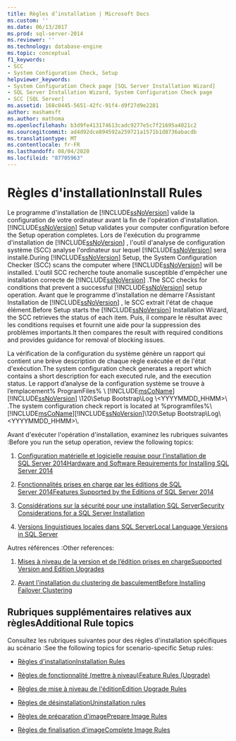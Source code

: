 ```yaml
---
title: Règles d’installation | Microsoft Docs
ms.custom: ''
ms.date: 06/13/2017
ms.prod: sql-server-2014
ms.reviewer: ''
ms.technology: database-engine
ms.topic: conceptual
f1_keywords:
- SCC
- System Configuration Check, Setup
helpviewer_keywords:
- System Configuration Check page [SQL Server Installation Wizard]
- SQL Server Installation Wizard, System Configuration Check page
- SCC [SQL Server]
ms.assetid: 168c0445-5651-42fc-91f4-d9f27d9e2281
author: mashamsft
ms.author: mathoma
ms.openlocfilehash: b3d9fe413174613cadc9277e5c7f21695a4021c2
ms.sourcegitcommit: ad4d92dce894592a259721a1571b1d8736abacdb
ms.translationtype: MT
ms.contentlocale: fr-FR
ms.lasthandoff: 08/04/2020
ms.locfileid: "87705963"
---
```

# <a name="install-rules"></a><span data-ttu-id="ad5ca-102">Règles d'installation</span><span class="sxs-lookup"><span data-stu-id="ad5ca-102">Install Rules</span></span>
  <span data-ttu-id="ad5ca-103">Le programme d'installation de [!INCLUDE[ssNoVersion](../../includes/ssnoversion-md.md)] valide la configuration de votre ordinateur avant la fin de l'opération d'installation.</span><span class="sxs-lookup"><span data-stu-id="ad5ca-103">[!INCLUDE[ssNoVersion](../../includes/ssnoversion-md.md)] Setup validates your computer configuration before the Setup operation completes.</span></span> <span data-ttu-id="ad5ca-104">Lors de l'exécution du programme d'installation de [!INCLUDE[ssNoVersion](../../includes/ssnoversion-md.md)] , l'outil d'analyse de configuration système (SCC) analyse l'ordinateur sur lequel [!INCLUDE[ssNoVersion](../../includes/ssnoversion-md.md)] sera installé.</span><span class="sxs-lookup"><span data-stu-id="ad5ca-104">During [!INCLUDE[ssNoVersion](../../includes/ssnoversion-md.md)] Setup, the System Configuration Checker (SCC) scans the computer where [!INCLUDE[ssNoVersion](../../includes/ssnoversion-md.md)] will be installed.</span></span> <span data-ttu-id="ad5ca-105">L'outil SCC recherche toute anomalie susceptible d'empêcher une installation correcte de [!INCLUDE[ssNoVersion](../../includes/ssnoversion-md.md)] .</span><span class="sxs-lookup"><span data-stu-id="ad5ca-105">The SCC checks for conditions that prevent a successful [!INCLUDE[ssNoVersion](../../includes/ssnoversion-md.md)] setup operation.</span></span> <span data-ttu-id="ad5ca-106">Avant que le programme d'installation ne démarre l'Assistant Installation de [!INCLUDE[ssNoVersion](../../includes/ssnoversion-md.md)] , le SCC extrait l'état de chaque élément.</span><span class="sxs-lookup"><span data-stu-id="ad5ca-106">Before Setup starts the [!INCLUDE[ssNoVersion](../../includes/ssnoversion-md.md)] Installation Wizard, the SCC retrieves the status of each item.</span></span> <span data-ttu-id="ad5ca-107">Puis, il compare le résultat avec les conditions requises et fournit une aide pour la suppression des problèmes importants.</span><span class="sxs-lookup"><span data-stu-id="ad5ca-107">It then compares the result with required conditions and provides guidance for removal of blocking issues.</span></span>  
  
 <span data-ttu-id="ad5ca-108">La vérification de la configuration du système génère un rapport qui contient une brève description de chaque règle exécutée et de l'état d'exécution.</span><span class="sxs-lookup"><span data-stu-id="ad5ca-108">The system configuration check generates a report which contains a short description for each executed rule, and the execution status.</span></span> <span data-ttu-id="ad5ca-109">Le rapport d’analyse de la configuration système se trouve à l’emplacement% ProgramFiles% \\ [!INCLUDE[msCoName](../../includes/msconame-md.md)] [!INCLUDE[ssNoVersion](../../includes/ssnoversion-md.md)] \120\Setup Bootstrap\Log \\<YYYYMMDD_HHMM>\\ .</span><span class="sxs-lookup"><span data-stu-id="ad5ca-109">The system configuration check report is located at %programfiles%\\[!INCLUDE[msCoName](../../includes/msconame-md.md)][!INCLUDE[ssNoVersion](../../includes/ssnoversion-md.md)]\120\Setup Bootstrap\Log\\<YYYYMMDD_HHMM>\\.</span></span>  
  
 <span data-ttu-id="ad5ca-110">Avant d'exécuter l'opération d'installation, examinez les rubriques suivantes :</span><span class="sxs-lookup"><span data-stu-id="ad5ca-110">Before you run the setup operation, review the following topics:</span></span>  
  
1.  [<span data-ttu-id="ad5ca-111">Configuration matérielle et logicielle requise pour l’installation de SQL Server 2014</span><span class="sxs-lookup"><span data-stu-id="ad5ca-111">Hardware and Software Requirements for Installing SQL Server 2014</span></span>](hardware-and-software-requirements-for-installing-sql-server.md)  
  
2.  [<span data-ttu-id="ad5ca-112">Fonctionnalités prises en charge par les éditions de SQL Server 2014</span><span class="sxs-lookup"><span data-stu-id="ad5ca-112">Features Supported by the Editions of SQL Server 2014</span></span>](../../../2014/getting-started/features-supported-by-the-editions-of-sql-server-2014.md)  
  
3.  [<span data-ttu-id="ad5ca-113">Considérations sur la sécurité pour une installation SQL Server</span><span class="sxs-lookup"><span data-stu-id="ad5ca-113">Security Considerations for a SQL Server Installation</span></span>](../../../2014/sql-server/install/security-considerations-for-a-sql-server-installation.md)  
  
4.  [<span data-ttu-id="ad5ca-114">Versions linguistiques locales dans SQL Server</span><span class="sxs-lookup"><span data-stu-id="ad5ca-114">Local Language Versions in SQL Server</span></span>](../../../2014/sql-server/install/local-language-versions-in-sql-server.md)  
  
 <span data-ttu-id="ad5ca-115">Autres références :</span><span class="sxs-lookup"><span data-stu-id="ad5ca-115">Other references:</span></span>  
  
1.  [<span data-ttu-id="ad5ca-116">Mises à niveau de la version et de l’édition prises en charge</span><span class="sxs-lookup"><span data-stu-id="ad5ca-116">Supported Version and Edition Upgrades</span></span>](../../database-engine/install-windows/supported-version-and-edition-upgrades.md)  
  
2.  [<span data-ttu-id="ad5ca-117">Avant l'installation du clustering de basculement</span><span class="sxs-lookup"><span data-stu-id="ad5ca-117">Before Installing Failover Clustering</span></span>](../failover-clusters/install/before-installing-failover-clustering.md)  
  
## <a name="additional-rule-topics"></a><span data-ttu-id="ad5ca-118">Rubriques supplémentaires relatives aux règles</span><span class="sxs-lookup"><span data-stu-id="ad5ca-118">Additional Rule topics</span></span>  
 <span data-ttu-id="ad5ca-119">Consultez les rubriques suivantes pour des règles d'installation spécifiques au scénario :</span><span class="sxs-lookup"><span data-stu-id="ad5ca-119">See the following topics for scenario-specific Setup rules:</span></span>  
  
-   [<span data-ttu-id="ad5ca-120">Règles d'installation</span><span class="sxs-lookup"><span data-stu-id="ad5ca-120">Installation Rules</span></span>](../../../2014/sql-server/install/installation-rules.md)  
  
-   [<span data-ttu-id="ad5ca-121">Règles de fonctionnalité &#40;mettre à niveau&#41;</span><span class="sxs-lookup"><span data-stu-id="ad5ca-121">Feature Rules &#40;Upgrade&#41;</span></span>](../../../2014/sql-server/install/feature-rules-upgrade.md)  
  
-   [<span data-ttu-id="ad5ca-122">Règles de mise à niveau de l'édition</span><span class="sxs-lookup"><span data-stu-id="ad5ca-122">Edition Upgrade Rules</span></span>](../../../2014/sql-server/install/edition-upgrade-rules.md)  
  
-   [<span data-ttu-id="ad5ca-123">Règles de désinstallation</span><span class="sxs-lookup"><span data-stu-id="ad5ca-123">Uninstallation rules</span></span>](../../../2014/sql-server/install/uninstallation-rules.md)  
  
-   [<span data-ttu-id="ad5ca-124">Règles de préparation d'image</span><span class="sxs-lookup"><span data-stu-id="ad5ca-124">Prepare Image Rules</span></span>](../../../2014/sql-server/install/prepare-image-rules.md)  
  
-   [<span data-ttu-id="ad5ca-125">Règles de finalisation d'image</span><span class="sxs-lookup"><span data-stu-id="ad5ca-125">Complete Image Rules</span></span>](../../../2014/sql-server/install/complete-image-rules.md)  
  
  
